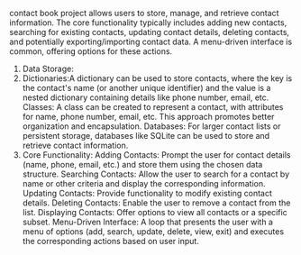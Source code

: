 contact book project allows users to store, manage, and retrieve contact information. The core functionality typically includes adding new contacts, searching for existing contacts, updating contact details, deleting contacts, and potentially exporting/importing contact data. A menu-driven interface is common, offering options for these actions. 
1. Data Storage:
2. Dictionaries:A dictionary can be used to store contacts, where the key is the contact's name (or another unique identifier) and the value is a nested dictionary containing details like phone number, email, etc. 
Classes:
A class can be created to represent a contact, with attributes for name, phone number, email, etc. This approach promotes better organization and encapsulation. 
Databases:
For larger contact lists or persistent storage, databases like SQLite can be used to store and retrieve contact information. 
3. Core Functionality:
Adding Contacts: Prompt the user for contact details (name, phone, email, etc.) and store them using the chosen data structure. 
Searching Contacts: Allow the user to search for a contact by name or other criteria and display the corresponding information. 
Updating Contacts: Provide functionality to modify existing contact details. 
Deleting Contacts: Enable the user to remove a contact from the list. 
Displaying Contacts: Offer options to view all contacts or a specific subset. 
Menu-Driven Interface: A loop that presents the user with a menu of options (add, search, update, delete, view, exit) and executes the corresponding actions based on user input. 
